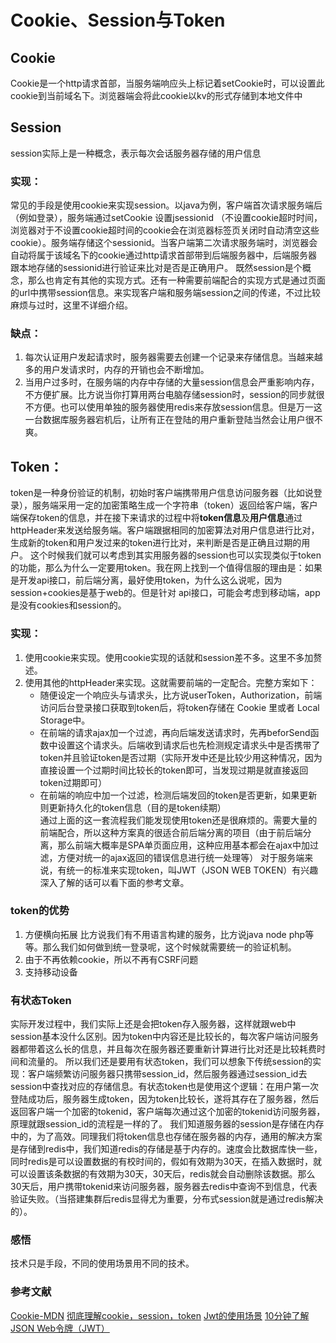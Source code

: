 Cookie、Session与Token
===
## Cookie
Cookie是一个http请求首部，当服务端响应头上标记着setCookie时，可以设置此cookie到当前域名下。浏览器端会将此cookie以kv的形式存储到本地文件中
## Session
session实际上是一种概念，表示每次会话服务器存储的用户信息
### 实现：	
常见的手段是使用cookie来实现session。以java为例，客户端首次请求服务端后（例如登录），服务端通过setCookie 设置jsessionid （不设置cookie超时时间，浏览器对于不设置cookie超时间的cookie会在浏览器标签页关闭时自动清空这些cookie）。服务端存储这个sessionid。当客户端第二次请求服务端时，浏览器会自动将属于该域名下的cookie通过http请求首部带到后端服务器中，后端服务器跟本地存储的sessionid进行验证来比对是否是正确用户。
既然session是个概念，那么也肯定有其他的实现方式。还有一种需要前端配合的实现方式是通过页面的url中携带session信息。来实现客户端和服务端session之间的传递，不过比较麻烦与过时，这里不详细介绍。
### 缺点：
1. 每次认证用户发起请求时，服务器需要去创建一个记录来存储信息。当越来越多的用户发请求时，内存的开销也会不断增加。
2. 当用户过多时，在服务端的内存中存储的大量session信息会严重影响内存，不方便扩展。比方说当你打算用两台电脑存储session时，session的同步就很不方便。也可以使用单独的服务器使用redis来存放session信息。但是万一这一台数据库服务器宕机后，让所有正在登陆的用户重新登陆当然会让用户很不爽。
## Token：
token是一种身份验证的机制，初始时客户端携带用户信息访问服务器（比如说登录），服务端采用一定的加密策略生成一个字符串（token）返回给客户端，客户端保存token的信息，并在接下来请求的过程中将**token信息**及**用户信息**通过httpHeader来发送给服务端。客户端跟据相同的加密算法对用户信息进行比对，生成新的token和用户发过来的token进行比对，来判断是否是正确且过期的用户。
这个时候我们就可以考虑到其实用服务器的session也可以实现类似于token的功能，那么为什么一定要用token。我在网上找到一个值得信服的理由是：如果是开发api接口，前后端分离，最好使用token，为什么这么说呢，因为session+cookies是基于web的。但是针对 api接口，可能会考虑到移动端，app是没有cookies和session的。
### 实现：
1.  使用cookie来实现。使用cookie实现的话就和session差不多。这里不多加赘述。
2.  使用其他的httpHeader来实现。这就需要前端的一定配合。完整方案如下：
    * 随便设定一个响应头与请求头，比方说userToken，Authorization，前端访问后台登录接口获取到token后，将token存储在 Cookie 里或者 Local Storage中。
    * 在前端的请求ajax加一个过滤，再向后端发送请求时，先再beforSend函数中设置这个请求头。后端收到请求后也先检测规定请求头中是否携带了token并且验证token是否过期（实际开发中还是比较少用这种情况，因为直接设置一个过期时间比较长的token即可，当发现过期是就直接返回token过期即可）
    * 在前端的响应中加一个过滤，检测后端发回的token是否更新，如果更新则更新持久化的token信息（目的是token续期）    
通过上面的这一套流程我们能发现使用token还是很麻烦的。需要大量的前端配合，所以这种方案真的很适合前后端分离的项目（由于前后端分离，那么前端大概率是SPA单页面应用，这种应用基本都会在ajax中加过滤，方便对统一的ajax返回的错误信息进行统一处理等）
对于服务端来说，有统一的标准来实现token，叫JWT（JSON WEB TOKEN）有兴趣深入了解的话可以看下面的参考文章。

### token的优势
1. 方便横向拓展 比方说我们有不用语言构建的服务，比方说java node php等等。那么我们如何做到统一登录呢，这个时候就需要统一的验证机制。
2. 由于不再依赖cookie，所以不再有CSRF问题
3. 支持移动设备

### 有状态Token
实际开发过程中，我们实际上还是会把token存入服务器，这样就跟web中session基本没什么区别。因为token中内容还是比较长的，每次客户端访问服务器都带着这么长的信息，并且每次在服务器还要重新计算进行比对还是比较耗费时间和流量的。
所以我们还是要用有状态token，我们可以想象下传统session的实现：客户端频繁访问服务器只携带session_id，然后服务器通过session_id去session中查找对应的存储信息。有状态token也是使用这个逻辑：在用户第一次登陆成功后，服务器生成token，因为token比较长，遂将其存在了服务器，然后返回客户端一个加密的tokenid，客户端每次通过这个加密的tokenid访问服务器，原理就跟session_id的流程是一样的了。
我们知道服务器的session是存储在内存中的，为了高效。同理我们将token信息也存储在服务器的内存，通用的解决方案是存储到redis中，我们知道redis的存储是基于内存的。速度会比数据库快一些，同时redis是可以设置数据的有校时间的，假如有效期为30天，在插入数据时，就可以设置该条数据的有效期为30天，30天后，redis就会自动删除该数据。那么30天后，用户携带tokenid来访问服务器，服务器去redis中查询不到信息，代表验证失败。（当搭建集群后redis显得尤为重要，分布式session就是通过redis解决的）。


### 感悟
技术只是手段，不同的使用场景用不同的技术。

### 参考文献
[Cookie-MDN](https://developer.mozilla.org/zh-CN/docs/Web/HTTP/Headers/Cookie)
[彻底理解cookie，session，token](https://zhuanlan.zhihu.com/p/63061864)
[Jwt的使用场景](https://blog.csdn.net/wzmde007/article/details/94409848)
[10分钟了解JSON Web令牌（JWT）](https://baijiahao.baidu.com/s?id=1608021814182894637&wfr=spider&for=pc)
